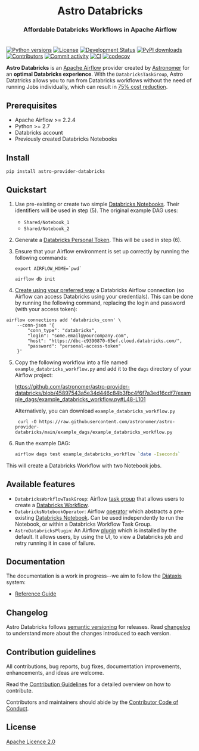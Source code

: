 <h1 align="center">
  Astro Databricks
</h1>
  <h3 align="center">
  Affordable Databricks Workflows in Apache Airflow<br><br>
</h3>

[![Python versions](https://img.shields.io/pypi/pyversions/astro-provider-databricks.svg)](https://pypi.org/pypi/astro-provider-databricks)
[![License](https://img.shields.io/pypi/l/astro-provider-databricks.svg)](https://pypi.org/pypi/astro-provider-databricks)
[![Development Status](https://img.shields.io/pypi/status/astro-provider-databricks.svg)](https://pypi.org/pypi/astro-provider-databricks)
[![PyPI downloads](https://img.shields.io/pypi/dm/astro-provider-databricks.svg)](https://pypistats.org/packages/astro-provider-databricks)
[![Contributors](https://img.shields.io/github/contributors/astronomer/astro-provider-databricks)](https://github.com/astronomer/astro-provider-databricks)
[![Commit activity](https://img.shields.io/github/commit-activity/m/astronomer/astro-provider-databricks)](https://github.com/astronomer/astro-provider-databricks)
[![CI](https://github.com/astronomer/astro-provider-databricks/actions/workflows/ci.yml/badge.svg)](https://github.com/astronomer/astro-provider-databricks)
[![codecov](https://codecov.io/gh/astronomer/astro-provider-databricks/branch/main/graph/badge.svg?token=MI4SSE50Q6)](https://codecov.io/gh/astronomer/astro-provider-databricks)


**Astro Databricks** is an [Apache Airflow](https://github.com/apache/airflow) provider created by [Astronomer](https://www.astronomer.io/) for an **optimal Databricks experience**.  With the `DatabricksTaskGroup`, Astro Datatricks allows you to run from Databricks workflows without
the need of running Jobs individually, which can result in [75% cost reduction](https://www.databricks.com/product/aws-pricing).

## Prerequisites

* Apache Airflow >= 2.2.4
* Python >= 2.7
* Databricks account
* Previously created Databricks Notebooks

## Install

```shell
pip install astro-provider-databricks
```

## Quickstart

1. Use pre-existing or create two simple [Databricks Notebooks](https://docs.databricks.com/notebooks/). Their identifiers will be used in step (5). The original example DAG uses: 
   * `Shared/Notebook_1`
   * `Shared/Notebook_2`

2. Generate a [Databricks Personal Token](https://docs.databricks.com/dev-tools/auth.html#databricks-personal-access-tokens). This will be used in step (6). 

3. Ensure that your Airflow environment is set up correctly by running the following commands:

    ```shell
    export AIRFLOW_HOME=`pwd`
   
    airflow db init
    ```
   
4. [Create using your preferred way](https://airflow.apache.org/docs/apache-airflow/stable/howto/connection.html) a Databricks Airflow connection (so Airflow can access Databricks using your credentials). This can be done by running the following command, replacing the login and password (with your access token):

```shell
airflow connections add 'databricks_conn' \
    --conn-json '{
        "conn_type": "databricks",
        "login": "some.email@yourcompany.com",
        "host": "https://dbc-c9390870-65ef.cloud.databricks.com/",
        "password": "personal-access-token"
    }'
```

5. Copy the following workflow into a file named `example_databricks_workflow.py` and add it to the `dags` directory of your Airflow project:
   
   https://github.com/astronomer/astro-provider-databricks/blob/45897543a5e34d446c84b3fbc4f6f7a3ed16cdf7/example_dags/example_databricks_workflow.py#L48-L101

   Alternatively, you can download `example_databricks_workflow.py`
   ```shell
    curl -O https://raw.githubusercontent.com/astronomer/astro-provider-databricks/main/example_dags/example_databricks_workflow.py
   ```

6. Run the example DAG:

    ```sh
    airflow dags test example_databricks_workflow `date -Iseconds`
    ```
   
This will create a Databricks Workflow with two Notebook jobs.

## Available features

* `DatabricksWorkflowTaskGroup`: Airflow [task group](https://airflow.apache.org/docs/apache-airflow/stable/core-concepts/dags.html#taskgroups) that allows users to create a [Databricks Workflow](https://www.databricks.com/product/workflows).
* `DatabricksNotebookOperator`: Airflow [operator](https://airflow.apache.org/docs/apache-airflow/stable/core-concepts/operators.html) which abstracts a pre-existing [Databricks Notebook](https://docs.databricks.com/notebooks/). Can be used independently to run the Notebook, or within a Databricks Workflow Task Group.
* `AstroDatabricksPlugin`: An Airflow [plugin](https://airflow.apache.org/docs/apache-airflow/stable/authoring-and-scheduling/plugins.html) which is installed by the default. It allows users, by using the UI, to view a Databricks job and retry running it in case of failure.

## Documentation

The documentation is a work in progress--we aim to follow the [Diátaxis](https://diataxis.fr/) system:

* [Reference Guide](https://astronomer.github.io/astro-provider-databricks/)

## Changelog

Astro Databricks follows [semantic versioning](https://semver.org/) for releases. Read [changelog](CHANGELOG.rst) to understand more about the changes introduced to each version.

## Contribution guidelines

All contributions, bug reports, bug fixes, documentation improvements, enhancements, and ideas are welcome.

Read the [Contribution Guidelines](docs/contributing.rst) for a detailed overview on how to contribute.

Contributors and maintainers should abide by the [Contributor Code of Conduct](CODE_OF_CONDUCT.md).

## License

[Apache Licence 2.0](LICENSE)